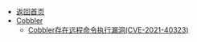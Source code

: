 - [返回首页](/)
- [Cobbler](Cobbler/)
  - [Cobbler存在远程命令执行漏洞(CVE-2021-40323)](Cobbler/Cobbler存在远程命令执行漏洞(CVE-2021-40323).md)
